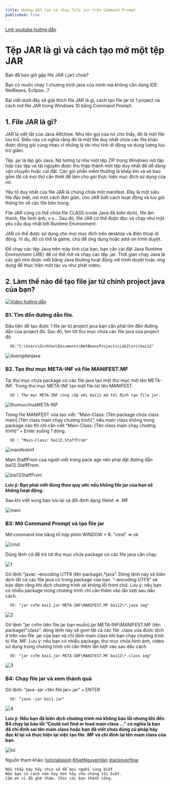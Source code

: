 ```yaml
---
title: Hướng dẫn tạo và chạy file jar trên Command Prompt
published: true
---
```


[Link youtube hướng dẫn](https://www.youtube.com/channel/UCpOw9sCBe9KDygkYJPUlcbQ)

# [](#header-1)Tệp JAR là gì và cách tạo mở một tệp JAR

  Bạn đã bao giờ gặp file JAR (.jar) chưa? 

  Bạn có muốn chạy 1 chương trình java của mình mà không cần dùng IDE: NetBeans, Eclipse...? 
  
  Bài viết dưới đây sẽ giải thích file JAR là gì, cách tạo file jar từ 1 project và cách mở file JAR trong Windows 10 bằng Command Prompt.

## [](#header-1)1. File JAR là gì?

  JAR là viết tắt của Java ARchive. Như tên gọi của nó cho thấy, đó là một file lưu trữ. Điều này có nghĩa rằng đó là một file duy nhất chứa các file khác được đóng gói cùng nhau vì những lý do như tính di động và dung lượng lưu trữ giảm.

  Tệp .jar là tệp gói Java. Nó tương tự như một tệp ZIP trong Windows nơi tập hợp các tệp và tài nguyên được thu thập thành một tệp duy nhất để dễ dàng vận chuyển hoặc cài đặt. Các gói phần mềm thường là khép kín và sẽ bao gồm tất cả mọi thứ cần thiết để làm cho gói thực hiện mục đích sử dụng của nó.

  Yếu tố duy nhất của file JAR là chúng chứa một manifest. Đây là một siêu file đặc biệt, nói một cách đơn giản, cho JAR biết cách hoạt động và lưu giữ thông tin về các file bên trong.

  File JAR cũng có thể chứa file CLASS (code Java đã biên dịch), file âm thanh, file hình ảnh, v.v... Sau đó, file JAR có thể được đọc và chạy như một yêu cầu duy nhất bởi Runtime Environment.

  JAR có thể được sử dụng cho mọi mục đích trên desktop và điện thoại di động. Ví dụ, đó có thể là game, chủ đề ứng dụng hoặc add-on trình duyệt.

  Để chạy các tệp Java trên máy tính của bạn, bạn cần cài đặt Java Runtime Environment (JRE) để có thể mở và chạy các tệp .jar. Thời gian chạy Java là các gói nhỏ được viết bằng Java thường hoạt động với trình duyệt hoặc ứng dụng để thực hiện một tác vụ như phát video.

## [](#header-2)2. Làm thế nào để tạo file jar từ chính project java của bạn?
[![Video hướng dẫn](https://user-images.githubusercontent.com/91824682/136071799-db3c4a6c-9f66-445f-a077-e43821969e6b.PNG)](https://www.youtube.com/watch?v=RdDHfaX9Co8)


### [](#header-4)B1.  Tìm đến đường dẫn file.

  Đầu tiên để tạo được 1 file jar từ project java bạn cần phải tìm đến đường dẫn của project đó. Sau đó, tìm tới thư mục chứa các file java của project đó. 

```
  VD:"C:\Users\DinhVan\Documents\NetBeansProjects\Lab2\src\bai12"
```

  ![duongdanjava](https://user-images.githubusercontent.com/91824682/135866692-787ef027-55c8-42e6-9942-fdcb01431ed5.PNG)

### [](#header-4)B2.  Tạo thư mục META-INF và file MANIFEST.MF

  Tại thư mục chứa package có các file java tạo một thư mục
  mới tên META-INF. Trong thư mục META-INF tạo một file txt tên MANIFEST.

```
  VD : Thư mục META-INF cùng cấp với bai12 mà tôi định tạo file jar.
```

  ![thumucchuaMETA-INF](https://user-images.githubusercontent.com/91824682/135870259-30839a01-a289-4e0d-b2a9-2661baf1987c.PNG)
     
  Trong file MANIFEST vừa tạo viết: “Main-Class: [Tên package chứa class main].(Tên class main chạy chương trình)”, nếu main class không  trong package nào thì chỉ cần viết  “Main-Class: (Tên class main chạy chương trình)” + Enter xuống 1 dòng. 

```
  VD : "Main-Class: bai12.StaffFrom"
```

  ![manifestmf](https://user-images.githubusercontent.com/91824682/135866688-af1f7331-5e68-47fe-b90e-54e7885cb8b1.png)
 
  Main StaffFrom của người viết trong pack age nên phải đặt đường dẫn bai12.StaffFrom.

  ![bai12StaffFrom](https://user-images.githubusercontent.com/91824682/135871088-b3a896a6-cf66-47df-a15f-e37fba541a15.PNG)
   
  **Lưu ý:  Bạn phải viết đúng theo quy ước nếu không file jar của bạn sẽ không hoạt động.**
   
  Sau khi viết xong bạn lưu lại và đổi định dạng filetxt => .MF   
    
  ![mani](https://user-images.githubusercontent.com/91824682/135871649-43bcc7c9-d423-45b8-ac3c-a07961441190.PNG)

### [](#header-4)B3: Mở Command Prompt và tạo file jar

  Mở command line bằng tổ hợp phím WINDOW + R. "cmd" => ok

  ![cmd](https://user-images.githubusercontent.com/91824682/135872105-b511c9ed-ca60-4a1d-8294-affc9bd6dedf.PNG)

  Dùng lệnh cd để trỏ tới thư mục chứa package có các file java cần chạy.

  ![1](https://user-images.githubusercontent.com/91824682/135866066-771949d6-4c85-43c7-897e-6ff8fcf3c26e.png)

  Gõ lệnh “javac –encoding UTF8 (tên package).*java”. Dòng lệnh này sẽ biên dịch tất cả các file java có trong package của bạn. “-encoding UTF8” sẽ bảo đảm rằng khi dịch chương trình sẽ không lỗi front chữ. Lưu ý: nếu bạn có nhiều package trong chương trình chỉ cần thêm vào lần lượt sau dấu cách.
 
```
  VD: "jar cvfm bai1.jar META-INF\MANIFEST.MF bai12\*.java img"
```

  ![2](https://user-images.githubusercontent.com/91824682/135866075-f2098031-06d3-4af4-ae59-b2d655c0d35d.png)
    
  Gõ lệnh “jar cvfm (tên file jar bạn muốn).jar META-INF\MANIFEST.MF (tên package)\*.class”. dòng lệnh này sẽ gom tất cả các file .class vừa được dịch ở trên vào file .jar của bạn và chỉ đinh main class khi bạn chạy chương trình từ file .MF. Lưu ý: nếu bạn có nhiều package, thư mục chứa hình ảnh, video sử dụng trong chương trình chỉ cần thêm lần lượt vào sau dấu cách.

```
  VD: "jar cvfm bai1.jar META-INF\MANIFEST.MF bai12\*.class img"
```

  ![3](https://user-images.githubusercontent.com/91824682/135866112-6f61fcaa-aa6b-4037-a7c4-0fa3d6c44c5b.PNG)
     
### [](#header-4)B4: Chạy file jar và xem thành quả

  Gõ lệnh: “java –jar <tên file jar>.jar” + ENTER
 
```
  VD: "java -jar bai1.jar"
```

  ![4](https://user-images.githubusercontent.com/91824682/135866115-5c9e2bad-648c-4b22-a9e1-9d7bdcc7329b.PNG)
      
  **Lưu ý: Nếu bạn đã biên dịch chương trình mà không báo lỗi nhưng khi đến B4 chạy lại báo lỗi ”Could not find or load main class …” có nghĩa là bạn đã chỉ đinh sai tên main class hoặc bạn đã viết chưa đúng cú pháp hãy đọc kĩ lại và thực hiện lại việc tạo file .MF và chỉ đinh lại tên main class của bạn.**
    
  ![loi](https://user-images.githubusercontent.com/91824682/135866124-17d6350f-3580-4ca8-ac5e-dea6579d376d.PNG)

  Nguồn tham khảo: 
  [tutorialspoin](https://www.tutorialspoint.com/How-to-run-a-java-program)
  [KhietNguyenVan](https://youtu.be/p19toyYBVpQ)
  [stackoverflow](https://stackoverflow.com/questions/16137713/how-do-i-run-a-java-program-from-the-command-line-on-windows)
```
Nếu thấy hay hãy chia sẻ để mọi người cùng biết
Nếu bạn có cách nào hay hơn hãy cho chúng tôi biết.
Cảm ơn vì đã ghé thăm. Chúc các bạn thành công.
```